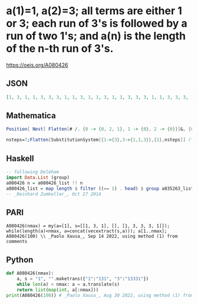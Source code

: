 # a\(1\)\=1, a\(2\)\=3; all terms are either 1 or 3; each run of 3's is followed by a run of two 1's; and a\(n\) is the length of the n\-th run of 3's\.
https://oeis.org/A080426
## JSON
```JSON
[1, 3, 1, 1, 3, 3, 3, 1, 1, 3, 1, 1, 3, 1, 1, 3, 3, 3, 1, 1, 3, 3, 3, 1, 1, 3, 3, 3, 1, 1, 3, 1, 1, 3, 1, 1, 3, 3, 3, 1, 1, 3, 1, 1, 3, 1, 1, 3, 3, 3, 1, 1, 3, 1, 1, 3, 1, 1, 3, 3, 3, 1, 1, 3, 3, 3, 1, 1, 3, 3, 3, 1, 1, 3, 1, 1, 3, 1, 1, 3, 3, 3, 1, 1, 3, 3, 3, 1, 1, 3, 3, 3, 1, 1, 3, 1, 1, 3, 1, 1, 3, 3, 3, 1, 1]
```
## Mathematica
```Mathematica
Position[ Nest[ Flatten[# /. {0 -> {0, 2, 1}, 1 -> {0}, 2 -> {0}}]&, {0}, 8], 0] // Flatten // Differences // Prepend[#, 1]& (* _Jean-François Alcover_, Mar 14 2014, after _Philippe Deléham_ *)
```
```Mathematica
nsteps=7;Flatten[SubstitutionSystem[{1->{3},3->{1,1,3}},{1},nsteps]] (* _Paolo Xausa_, Aug 12 2022, using D. R. Hofstadter's construction *)
```
## Haskell
```Haskell
-- following Deléham
import Data.List (group)
a080426 n = a080426_list !! n
a080426_list = map length $ filter ((== 1) . head) $ group a035263_list
-- _Reinhard Zumkeller_, Oct 27 2014
```
## PARI
```PARI
A080426(nmax) = my(a=[1], s=[[1, 3, 1], [], [1, 3, 3, 3, 1]]); while(length(a)<nmax, a=concat(vecextract(s,a))); a[1..nmax];
A080426(100) \\ _Paolo Xausa_, Sep 14 2022, using method (1) from comments
```
## Python
```Python
def A080426(nmax):
    a, s = "1", "".maketrans({"1":"131", "3":"13331"})
    while len(a) < nmax: a = a.translate(s)
    return list(map(int, a[:nmax]))
print(A080426(100)) # _Paolo Xausa_, Aug 30 2022, using method (1) from comments
```
